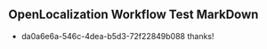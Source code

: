 ## OpenLocalization Workflow Test MarkDown
* da0a6e6a-546c-4dea-b5d3-72f22849b088 thanks!

<!--HONumber=Jul16_HO2-->



